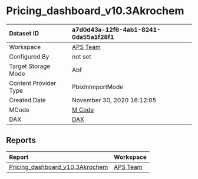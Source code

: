 



# Pricing_dashboard_v10.3Akrochem

|Dataset ID|a7d0d43a-12f6-4ab1-8241-0da55a1f28f1|
| :--- | :--- |
|Workspace|[APS Team](../Workspaces/APS-Team.md)|
|Configured By|not set|
|Target Storage Mode|Abf|
|Content Provider Type|PbixInImportMode|
|Created Date|November 30, 2020 16:12:05|
|MCode|[M Code](./Pricing_dashboard_v10.3Akrochem/mcode.md)|
|DAX|[DAX](./Pricing_dashboard_v10.3Akrochem/dax.md)|

## Reports

|Report|Workspace|
| :--- | :--- |
|[Pricing_dashboard_v10.3Akrochem](../Reports/Pricing_dashboard_v10.3Akrochem.md)|[APS Team](../Workspaces/APS-Team.md)|
